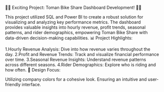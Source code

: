 🚴‍♂️ Exciting Project: Toman Bike Share Dashboard Development! 🚴‍♀️

This project utilized SQL and Power BI to create a robust solution for visualizing and analyzing key performance metrics. The dashboard provides valuable insights into hourly revenue, profit trends, seasonal patterns, and rider demographics, empowering Toman Bike Share with data-driven decision-making capabilities.
📊 Project Highlights:

1.Hourly Revenue Analysis: Dive into how revenue varies throughout the day.
2.Profit and Revenue Trends: Track and visualize financial performance over time.
3.Seasonal Revenue Insights: Understand revenue patterns across different seasons.
4.Rider Demographics: Explore who is riding and how often.
🎨 Design Focus:

Utilizing company colors for a cohesive look.
Ensuring an intuitive and user-friendly interface.
